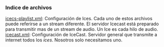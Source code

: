### Indice de archivos

[icecs-playlist.xml](icecs-playlist.xml): Configuración de Ices. Cada uno de estos archivos puede referirse a un stream diferente. El servidor Icecast está preparado para transmitir mas de un stream de audio. Un Ice es cada hilo de audio.  
[icecast.xml](icecast.xml): Configuración de IceCast. Servidor general que transmite a internet todos los _ices_. Nosotros solo necesitamos uno.  


